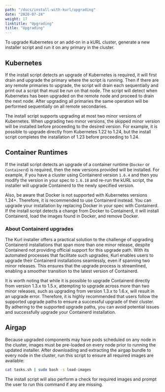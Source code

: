 ```yaml
---
path: "/docs/install-with-kurl/upgrading"
date: "2020-07-24"
weight: 17
linktitle: "Upgrading"
title: "Upgrading"
---
```


To upgrade Kubernetes or an add-on in a kURL cluster, generate a new installer script and run it on any primary in the cluster.

## Kubernetes

If the install script detects an upgrade of Kubernetes is required, it will first drain and upgrade the primary where the script is running.
Then if there are any remote primaries to upgrade, the script will drain each sequentially and print out a script that must be run on that node.
The script will detect when Kubernetes has been upgraded on the remote node and proceed to drain the next node.
After upgrading all primaries the same operation will be performed sequentially on all remote secondaries.

The install script supports upgrading at most two minor versions of Kubernetes.
When upgrading two minor versions, the skipped minor version will be installed before proceeding to the desired version.
For example, it is possible to upgrade directly from Kubernetes 1.22 to 1.24, but the install script completes the installation of 1.23 before proceeding to 1.24.

## Container Runtimes

If the install script detects an upgrade of a container runtime (`Docker` or `Containerd`) is required, then the new versions provided will be installed.
For example, if you have a cluster using Containerd version `1.6.4` and then you modify the version in your spec to `1.6.18` and re-run the kURL script, the installer will upgrade Containerd to the newly specified version.

Also, be aware that Docker is not supported with Kubernetes versions 1.24+. Therefore, it is recommended to use Containerd instead. You can upgrade your installation by replacing Docker in your spec with Containerd. If the install script detects a change from Docker to Containerd, it will install Containerd, load the images found in Docker, and remove Docker.

### About Containerd upgrades

The Kurl installer offers a practical solution to the challenge of upgrading Containerd installations that span more than one minor release, despite Containerd not providing official support for this upgrade path. With its automated processes that facilitate such upgrades, Kurl enables users to upgrade their Containerd installations seamlessly, even if spanning two minor releases. This ensures that the upgrade process is streamlined, enabling a smoother transition to the latest version of Containerd.

It is worth noting that while it is possible to upgrade Containerd directly from version 1.3.x to 1.5.x, attempting to upgrade across more than two minor releases, such as upgrading from version 1.3.x to 1.6.x, will result in an upgrade error. Therefore, it is highly recommended that users follow the supported upgrade paths to ensure a successful upgrade of their cluster. By adhering to the supported upgrade paths, you can avoid potential issues and successfully upgrade your Containerd installation.

## Airgap

Because upgraded components may have pods scheduled on any node in the cluster, images must be pre-loaded on every node prior to running the updated installer.
After downloading and extracting the airgap bundle to every node in the cluster, run this script to ensure all required images are available:

```bash
cat tasks.sh | sudo bash -s load-images
```

The install script will also perform a check for required images and prompt the user to run this command if any are missing.
